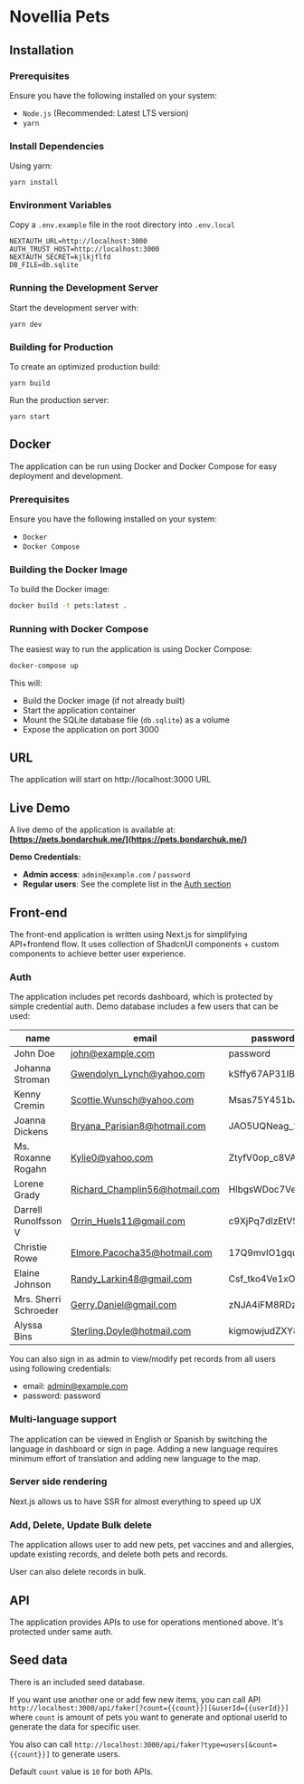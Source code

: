# Novellia Pets

## Installation

### Prerequisites

Ensure you have the following installed on your system:

- `Node.js` (Recommended: Latest LTS version)
- `yarn`

### Install Dependencies

Using yarn:

`yarn install`

### Environment Variables

Copy a `.env.example` file in the root directory into `.env.local`

```
NEXTAUTH_URL=http://localhost:3000
AUTH_TRUST_HOST=http://localhost:3000
NEXTAUTH_SECRET=kjlkjflfd
DB_FILE=db.sqlite
```

### Running the Development Server

Start the development server with:

`yarn dev`

### Building for Production

To create an optimized production build:

`yarn build`

Run the production server:

`yarn start`

## Docker

The application can be run using Docker and Docker Compose for easy deployment and development.

### Prerequisites

Ensure you have the following installed on your system:

- `Docker`
- `Docker Compose`

### Building the Docker Image

To build the Docker image:

```bash
docker build -t pets:latest .
```

### Running with Docker Compose

The easiest way to run the application is using Docker Compose:

```bash
docker-compose up
```

This will:

- Build the Docker image (if not already built)
- Start the application container
- Mount the SQLite database file (`db.sqlite`) as a volume
- Expose the application on port 3000

## URL

The application will start on http://localhost:3000 URL

## Live Demo

A live demo of the application is available at: **[https://pets.bondarchuk.me/](https://pets.bondarchuk.me/)**

**Demo Credentials:**

- **Admin access**: `admin@example.com` / `password`
- **Regular users**: See the complete list in the [Auth section](#auth)

## Front-end

The front-end application is written using Next.js for simplifying API+frontend flow. It uses collection of ShadcnUI components + custom components to achieve better user experience.

### Auth

The application includes pet records dashboard, which is protected by simple credential auth.
Demo database includes a few users that can be used:

| name                  | email                          | password        |
| --------------------- | ------------------------------ | --------------- |
| John Doe              | john@example.com               | password        |
| Johanna Stroman       | Gwendolyn_Lynch@yahoo.com      | kSffy67AP31IBbb |
| Kenny Cremin          | Scottie.Wunsch@yahoo.com       | Msas75Y451bJfIA |
| Joanna Dickens        | Bryana_Parisian8@hotmail.com   | JAO5UQNeag_114C |
| Ms. Roxanne Rogahn    | Kylie0@yahoo.com               | ZtyfV0op_c8VAIc |
| Lorene Grady          | Richard_Champlin56@hotmail.com | HlbgsWDoc7VeA2a |
| Darrell Runolfsson V  | Orrin_Huels11@gmail.com        | c9XjPq7dlzEtV56 |
| Christie Rowe         | Elmore.Pacocha35@hotmail.com   | 17Q9mvlO1gquIL9 |
| Elaine Johnson        | Randy_Larkin48@gmail.com       | Csf_tko4Ve1xOyT |
| Mrs. Sherri Schroeder | Gerry.Daniel@gmail.com         | zNJA4iFM8RDz6mb |
| Alyssa Bins           | Sterling.Doyle@hotmail.com     | kigmowjudZXY83z |

You can also sign in as admin to view/modify pet records from all users using following credentials:

- email: admin@example.com
- password: password

### Multi-language support

The application can be viewed in English or Spanish by switching the language in dashboard or sign in page. Adding a new language requires minimum effort of translation and adding new language to the map.

### Server side rendering

Next.js allows us to have SSR for almost everything to speed up UX

### Add, Delete, Update Bulk delete

The application allows user to add new pets, pet vaccines and and allergies, update existing records, and delete both pets and records.

User can also delete records in bulk.

## API

The application provides APIs to use for operations mentioned above. It's protected under same auth.

## Seed data

There is an included seed database.

If you want use another one or add few new items, you can call API `http://localhost:3000/api/faker[?count={{count}}][&userId={{userId}}]` where `count` is amount of pets you want to generate and optional userId to generate the data for specific user.

You also can call `http://localhost:3000/api/faker?type=users[&count={{count}}]` to generate users.

Default `count` value is `10` for both APIs.
